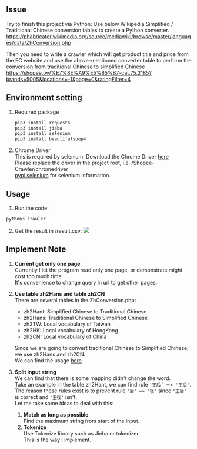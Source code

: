 ## Issue
Try to finish this project via Python:
Use below Wikipedia Simplified / Traditional Chinese conversion tables to create a Python converter.
https://phabricator.wikimedia.org/source/mediawiki/browse/master/languages/data/ZhConversion.php

Then you need to write a crawler which will get product title and price from the EC website and use the above-mentioned converter table to perform the conversion from traditional Chinese to simplified Chinese
https://shopee.tw/%E7%8E%A9%E5%85%B7-cat.75.2185?brands=5005&locations=-1&page=0&ratingFilter=4


      
## Environment setting
1. Required package  
   ```bash
   pip3 install requests
   pip3 install jieba
   pip3 install selenium
   pip3 install beautifulsoup4
   ```
   
2. Chrome Driver  
   This is required by selenium. Download the Chrome Driver [here](https://chromedriver.storage.googleapis.com/index.html?path=87.0.4280.88/)  
   Please replace the driver in the project root, i.e. /Shopee-Crawler/chromedriver  
   [pypi selenium](https://pypi.org/project/selenium/) for selenium information.  
   

## Usage
   1. Run the code:
   ```bash
   python3 crawler
   ```
   2. Get the result in /result.csv:
   ![](https://i.imgur.com/t5PapWU.png)


## Implement Note
1. **Current get only one page**  
   Currently I let the program read only one page, or demonstrate might cost too much time.  
   It's convenience to change query in url to get other pages.  
   

2. **Use table zh2Hans and table zh2CN**  
   There are several tables in the ZhConversion.php:    
   * zh2Hant: Simplified Chinese to Traditional Chinese  
   * zh2Hans: Traditional Chinese to Simplified Chinese  
   * zh2TW: Local vocabulary of Taiwan  
   * zh2HK: Local vocabulary of HongKong  
   * zh2CN: Local vocabulary of China  
   
   Since we are going to convert traditional Chinese to Simplified Chinese, we use zh2Hans and zh2CN.  
   We can find the usage [here](https://phabricator.wikimedia.org/source/mediawiki/browse/master/includes/language/converters/ZhConverter.php).  
   

3. **Split input string**  
   We can find that there is some mapping didn't change the word.  
   Take an example in the table zh2Hant, we can find rule `‘王后’ ＝> '王后'`.  
   The reason these rules exist is to prevent rule `'后' => '後'` since `'王后'` is correct and `'王後'` isn't.  
   Let me take some ideas to deal with this:  
   1. **Match as long as possible**  
      Find the maximum string from start of the input.  
   2. **Tokenize**  
      Use Tokenize library such as Jieba or tokenizer.  
      This is the way I implement.  
      